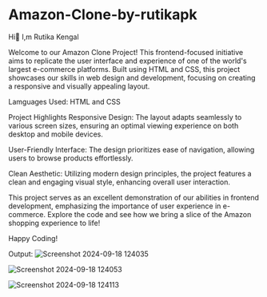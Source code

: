 # Amazon-Clone-by-rutikapk
Hi👋 I,m Rutika Kengal

Welcome to our Amazon Clone Project! This frontend-focused initiative aims to replicate the user interface and experience of one of the world's largest e-commerce platforms. Built using HTML and CSS, this project showcases our skills in web design and development, focusing on creating a responsive and visually appealing layout.

Lamguages Used: HTML and CSS

Project Highlights
Responsive Design: The layout adapts seamlessly to various screen sizes, ensuring an optimal viewing experience on both desktop and mobile devices.

User-Friendly Interface: The design prioritizes ease of navigation, allowing users to browse products effortlessly.

Clean Aesthetic: Utilizing modern design principles, the project features a clean and engaging visual style, enhancing overall user interaction.

This project serves as an excellent demonstration of our abilities in frontend development, emphasizing the importance of user experience in e-commerce. Explore the code and see how we bring a slice of the Amazon shopping experience to life!

Happy Coding! 

Output:
![Screenshot 2024-09-18 124035](https://github.com/user-attachments/assets/e49e27df-9518-4660-8c12-d8421a53901e)

![Screenshot 2024-09-18 124053](https://github.com/user-attachments/assets/2f738807-7b49-45d5-b7aa-a40b9abf84d0)

![Screenshot 2024-09-18 124113](https://github.com/user-attachments/assets/76e5be01-2daa-4bd7-926a-c1a8404e5534)



